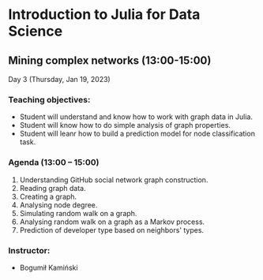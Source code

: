 # Introduction to Julia for Data Science
## Mining complex networks (13:00-15:00)
Day 3 (Thursday, Jan 19, 2023)

### Teaching objectives:
- Student will understand and know how to work with graph data in Julia.
- Student will know how to do simple analysis of graph properties.
- Student will leanr how to build a prediction model for node classification task.

### Agenda (13:00 – 15:00)
1. Understanding GitHub social network graph construction.
2. Reading graph data.
3. Creating a graph.
4. Analysing node degree.
5. Simulating random walk on a graph.
6. Analysing random walk on a graph as a Markov process.
7. Prediction of developer type based on neighbors' types.

### Instructor:
- Bogumił Kamiński
